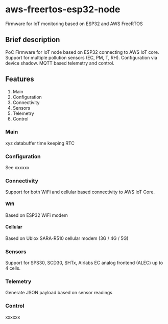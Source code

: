 # aws-freertos-esp32-node
Firmware for IoT monitoring based on ESP32 and AWS FreeRTOS

## Brief description
PoC Firmware for IoT node based on ESP32 connecting to AWS IoT core. Support for multiple pollution sensors (EC, PM, T, RH). Configuration via device shadow. MQTT based telemetry and control.

## Features
1. Main
2. Configuration
3. Connectivity
4. Sensors
5. Telemetry
6. Control

### Main
xyz
databuffer
time keeping RTC

### Configuration
See xxxxxx

### Connectivity
Support for both WiFi and cellular based connectivity to AWS IoT Core. 

#### Wifi
Based on ESP32 WiFi modem

#### Cellular
Based on Ublox SARA-R510 cellular modem (3G / 4G / 5G)

### Sensors
Support for SPS30, SCD30, SHTx, Airlabs EC analog frontend (ALEC) up to 4 cells.

### Telemetry
Generate JSON payload based on sensor readings

### Control
xxxxxx
